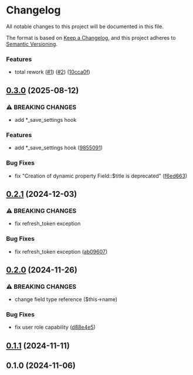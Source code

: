 # Changelog

All notable changes to this project will be documented in this file.

The format is based on [Keep a Changelog](https://keepachangelog.com/en/1.0.0/),
and this project adheres to [Semantic Versioning](https://semver.org/spec/v2.0.0.html).


### Features

* total rework ([#1](https://github.com/wp-spaghetti/upload-field-to-youtube-for-acf/issues/1)) ([#2](https://github.com/wp-spaghetti/upload-field-to-youtube-for-acf/issues/2)) ([10cca0f](https://github.com/wp-spaghetti/upload-field-to-youtube-for-acf/commit/10cca0fd81e19a0b085c6405d3859e2013b2c073))

## [0.3.0](https://github.com/wp-spaghetti/upload-field-to-youtube-for-acf/compare/v0.2.1...v0.3.0) (2025-08-12)

### ⚠ BREAKING CHANGES

* add *_save_settings hook

### Features

* add *_save_settings hook ([9855091](https://github.com/wp-spaghetti/upload-field-to-youtube-for-acf/commit/9855091c51b9cc1c0c8c6042c1517a29781df282))

### Bug Fixes

* fix "Creation of dynamic property Field::$title is deprecated" ([f6ed663](https://github.com/wp-spaghetti/upload-field-to-youtube-for-acf/commit/f6ed663afefa6ffd7a465c0803eac41702561de7))

## [0.2.1](https://github.com/wp-spaghetti/upload-field-to-youtube-for-acf/compare/v0.2.0...v0.2.1) (2024-12-03)

### ⚠ BREAKING CHANGES

* fix refresh_token exception

### Bug Fixes

* fix refresh_token exception ([ab09607](https://github.com/wp-spaghetti/upload-field-to-youtube-for-acf/commit/ab096076eaa292623e501ec506c8a8f6ebd8c069))

## [0.2.0](https://github.com/wp-spaghetti/upload-field-to-youtube-for-acf/compare/v0.1.1...v0.2.0) (2024-11-26)

### ⚠ BREAKING CHANGES

* change field type reference ($this->name)

### Bug Fixes

* fix user role capability ([d88e4e5](https://github.com/wp-spaghetti/upload-field-to-youtube-for-acf/commit/d88e4e5c4c61a660c3d3263c7691efa6853e01c3))

## [0.1.1](https://github.com/wp-spaghetti/upload-field-to-youtube-for-acf/compare/v0.1.0...v0.1.1) (2024-11-11)

## 0.1.0 (2024-11-06)
